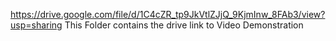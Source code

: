 https://drive.google.com/file/d/1C4cZR_tp9JkVtlZJjQ_9KjmInw_8FAb3/view?usp=sharing
This Folder contains the drive link to Video Demonstration
